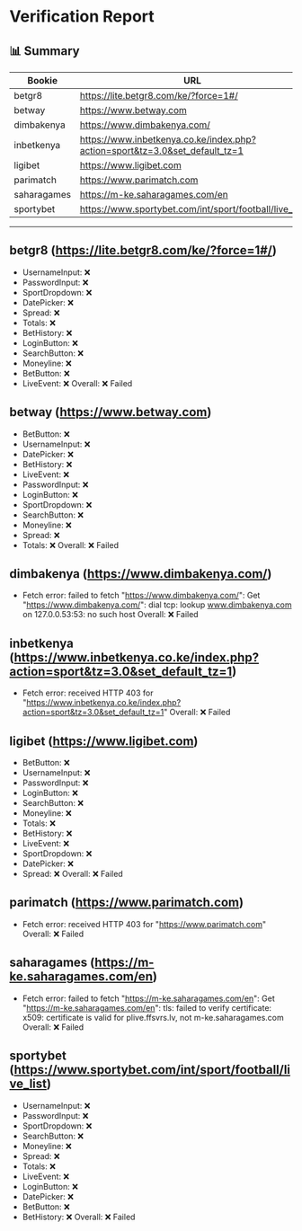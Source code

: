 # Verification Report

## 📊 Summary
| Bookie | URL | Status |
|--------|-----|--------|
| betgr8 | https://lite.betgr8.com/ke/?force=1#/ | ❌ |
| betway | https://www.betway.com | ❌ |
| dimbakenya | https://www.dimbakenya.com/ | ❌ |
| inbetkenya | https://www.inbetkenya.co.ke/index.php?action=sport&tz=3.0&set_default_tz=1 | ❌ |
| ligibet | https://www.ligibet.com | ❌ |
| parimatch | https://www.parimatch.com | ❌ |
| saharagames | https://m-ke.saharagames.com/en | ❌ |
| sportybet | https://www.sportybet.com/int/sport/football/live_list | ❌ |

---

## betgr8 (https://lite.betgr8.com/ke/?force=1#/)
- UsernameInput: ❌
- PasswordInput: ❌
- SportDropdown: ❌
- DatePicker: ❌
- Spread: ❌
- Totals: ❌
- BetHistory: ❌
- LoginButton: ❌
- SearchButton: ❌
- Moneyline: ❌
- BetButton: ❌
- LiveEvent: ❌
Overall: ❌ Failed

## betway (https://www.betway.com)
- BetButton: ❌
- UsernameInput: ❌
- DatePicker: ❌
- BetHistory: ❌
- LiveEvent: ❌
- PasswordInput: ❌
- LoginButton: ❌
- SportDropdown: ❌
- SearchButton: ❌
- Moneyline: ❌
- Spread: ❌
- Totals: ❌
Overall: ❌ Failed

## dimbakenya (https://www.dimbakenya.com/)
- Fetch error: failed to fetch "https://www.dimbakenya.com/": Get "https://www.dimbakenya.com/": dial tcp: lookup www.dimbakenya.com on 127.0.0.53:53: no such host
Overall: ❌ Failed

## inbetkenya (https://www.inbetkenya.co.ke/index.php?action=sport&tz=3.0&set_default_tz=1)
- Fetch error: received HTTP 403 for "https://www.inbetkenya.co.ke/index.php?action=sport&tz=3.0&set_default_tz=1"
Overall: ❌ Failed

## ligibet (https://www.ligibet.com)
- BetButton: ❌
- UsernameInput: ❌
- PasswordInput: ❌
- LoginButton: ❌
- SearchButton: ❌
- Moneyline: ❌
- Totals: ❌
- BetHistory: ❌
- LiveEvent: ❌
- SportDropdown: ❌
- DatePicker: ❌
- Spread: ❌
Overall: ❌ Failed

## parimatch (https://www.parimatch.com)
- Fetch error: received HTTP 403 for "https://www.parimatch.com"
Overall: ❌ Failed

## saharagames (https://m-ke.saharagames.com/en)
- Fetch error: failed to fetch "https://m-ke.saharagames.com/en": Get "https://m-ke.saharagames.com/en": tls: failed to verify certificate: x509: certificate is valid for plive.ffsvrs.lv, not m-ke.saharagames.com
Overall: ❌ Failed

## sportybet (https://www.sportybet.com/int/sport/football/live_list)
- UsernameInput: ❌
- PasswordInput: ❌
- SportDropdown: ❌
- SearchButton: ❌
- Moneyline: ❌
- Spread: ❌
- Totals: ❌
- LiveEvent: ❌
- LoginButton: ❌
- DatePicker: ❌
- BetButton: ❌
- BetHistory: ❌
Overall: ❌ Failed

